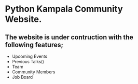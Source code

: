 # Python Kampala Community Website.

## The website is under contruction with the following features;
- Upcoming Events
- Previous Talks()
- Team
- Community Members
- Job Board

